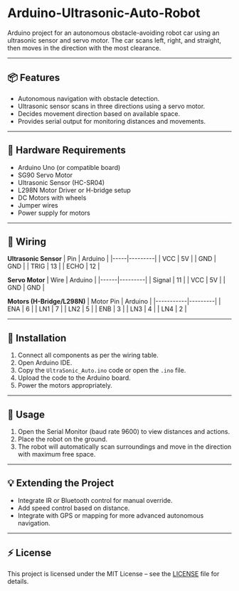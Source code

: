 # Arduino-Ultrasonic-Auto-Robot

Arduino project for an autonomous obstacle-avoiding robot car using an ultrasonic sensor and servo motor. The car scans left, right, and straight, then moves in the direction with the most clearance.

---

## 📦 Features

- Autonomous navigation with obstacle detection.
- Ultrasonic sensor scans in three directions using a servo motor.
- Decides movement direction based on available space.
- Provides serial output for monitoring distances and movements.

---

## 🔧 Hardware Requirements

- Arduino Uno (or compatible board)
- SG90 Servo Motor
- Ultrasonic Sensor (HC-SR04)
- L298N Motor Driver or H-bridge setup
- DC Motors with wheels
- Jumper wires
- Power supply for motors

---

## 📌 Wiring

**Ultrasonic Sensor**
| Pin | Arduino |
|-----|---------|
| VCC | 5V      |
| GND | GND     |
| TRIG | 13     |
| ECHO | 12     |

**Servo Motor**
| Wire | Arduino |
|------|---------|
| Signal | 11    |
| VCC    | 5V    |
| GND    | GND   |

**Motors (H-Bridge/L298N)**
| Motor Pin | Arduino |
|-----------|---------|
| ENA       | 6       |
| LN1       | 7       |
| LN2       | 5       |
| ENB       | 3       |
| LN3       | 4       |
| LN4       | 2       |

---

## 📝 Installation

1. Connect all components as per the wiring table.
2. Open Arduino IDE.
3. Copy the `UltraSonic_Auto.ino` code or open the `.ino` file.
4. Upload the code to the Arduino board.
5. Power the motors appropriately.

---

## 🚀 Usage

1. Open the Serial Monitor (baud rate 9600) to view distances and actions.
2. Place the robot on the ground.
3. The robot will automatically scan surroundings and move in the direction with maximum free space.

---

## 💡 Extending the Project

- Integrate IR or Bluetooth control for manual override.
- Add speed control based on distance.
- Integrate with GPS or mapping for more advanced autonomous navigation.

---

## ⚡ License

This project is licensed under the MIT License – see the [LICENSE](LICENSE) file for details.
